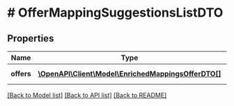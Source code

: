 # # OfferMappingSuggestionsListDTO

## Properties

Name | Type | Description | Notes
------------ | ------------- | ------------- | -------------
**offers** | [**\OpenAPI\Client\Model\EnrichedMappingsOfferDTO[]**](EnrichedMappingsOfferDTO.md) | Список товаров. |

[[Back to Model list]](../../README.md#models) [[Back to API list]](../../README.md#endpoints) [[Back to README]](../../README.md)
